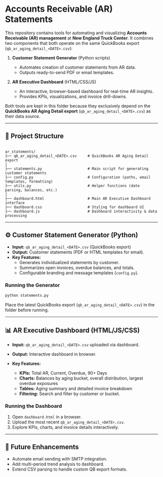 # Accounts Receivable (AR) Statements

This repository contains tools for automating and visualizing **Accounts Receivable (AR) management** at **New England Truck Center**. It combines two components that both operate on the same QuickBooks export (`qb_ar_aging_detail_<DATE>.csv`):

1. **Customer Statement Generator** (Python scripts)  
   - Automates creation of customer statements from AR data.  
   - Outputs ready-to-send PDF or email templates.  

2. **AR Executive Dashboard** (HTML/CSS/JS)  
   - An interactive, browser-based dashboard for real-time AR insights.  
   - Provides KPIs, visualizations, and invoice drill-downs.  

Both tools are kept in this folder because they exclusively depend on the **QuickBooks AR Aging Detail export** (`qb_ar_aging_detail_<DATE>.csv`) as their data source.

---

## 📂 Project Structure

```

ar_statements/
├── qb_ar_aging_detail_<DATE>.csv     # QuickBooks AR Aging Detail export
│
├── statements.py                     # Main script for generating customer statements
├── config.py                         # Configuration (paths, email templates, formatting)
├── utils.py                          # Helper functions (date parsing, balances, etc.)
│
├── dashboard.html                    # Main AR Executive Dashboard interface
├── dashboard.css                     # Styling for dashboard UI
├── dashboard.js                      # Dashboard interactivity & data processing

````

---

## ⚙️ Customer Statement Generator (Python)

- **Input:** `qb_ar_aging_detail_<DATE>.csv` (QuickBooks export)  
- **Output:** Customer statements (PDF or HTML templates for email).  
- **Key Features:**  
  - Generates individualized statements by customer.  
  - Summarizes open invoices, overdue balances, and totals.  
  - Configurable branding and message templates (`config.py`).  

### Running the Generator
```bash
python statements.py
````

Place the latest QuickBooks export (`qb_ar_aging_detail_<DATE>.csv`) in the folder before running.

---

## 📊 AR Executive Dashboard (HTML/JS/CSS)

* **Input:** `qb_ar_aging_detail_<DATE>.csv` uploaded via dashboard.
* **Output:** Interactive dashboard in browser.
* **Key Features:**

  * **KPIs:** Total AR, Current, Overdue, 90+ Days
  * **Charts:** Balances by aging bucket, overall distribution, largest overdue exposures
  * **Tables:** Aging summary and detailed invoice breakdown
  * **Filtering:** Search and filter by customer or bucket.

### Running the Dashboard

1. Open `dashboard.html` in a browser.
2. Upload the most recent `qb_ar_aging_detail_<DATE>.csv`.
3. Explore KPIs, charts, and invoice details interactively.

---

## 🚀 Future Enhancements

* Automate email sending with SMTP integration.
* Add multi-period trend analysis to dashboard.
* Extend CSV parsing to handle custom QB export formats.